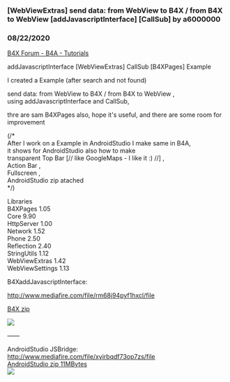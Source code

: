 ### [WebViewExtras] send data: from WebView to B4X / from B4X to WebView [addJavascriptInterface] [CallSub] by a6000000
### 08/22/2020
[B4X Forum - B4A - Tutorials](https://www.b4x.com/android/forum/threads/121471/)

addJavascriptInterface [WebViewExtras] CallSub [B4XPages] Example  
  
I created a Example (after search and not found)  
  
 send data: from WebView to B4X / from B4X to WebView ,  
 using addJavascriptInterface and CallSub,  
  
thre are sam B4XPages also, hope it's useful, and there are some room for improvement  
  
  
(/\*  
 After I work on a Example in AndroidStudio I make same in B4A,  
 it shows for AndroidStudio also how to make   
 transparent Top Bar [// like GoogleMaps - I like it :) //] ,  
 Action Bar ,  
 Fullscreen ,  
 AndroidStudio zip atached  
\*/)  
  
  
Libraries  
 B4XPages 1.05  
 Core 9.90  
 HttpServer 1.00  
 Network 1.52  
 Phone 2.50  
 Reflection 2.40  
 StringUtils 1.12  
 WebViewExtras 1.42  
 WebViewSettings 1.13  
  
  
  
B4XaddJavascriptInterface:  
  
<http://www.mediafire.com/file/rm68j94pyf1hxcl/file>  
  
[B4X zip](http://www.mediafire.com/file/rm68j94pyf1hxcl/file)  
  
![](https://www.b4x.com/android/forum/attachments/98942)  
  
  
  
  
——  
  
AndroidStudio JSBridge:  
<http://www.mediafire.com/file/xyirbqdf73op7zs/file>  
[AndroidStudio zip 11MBytes](http://www.mediafire.com/file/xyirbqdf73op7zs/file)  
![](https://www.b4x.com/android/forum/attachments/98943)